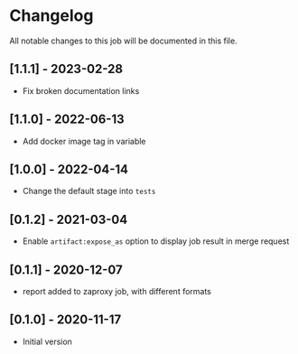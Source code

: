 # Changelog
All notable changes to this job will be documented in this file.

## [1.1.1] - 2023-02-28
* Fix broken documentation links

## [1.1.0] - 2022-06-13
* Add docker image tag in variable 

## [1.0.0] - 2022-04-14
* Change the default stage into `tests`

## [0.1.2] - 2021-03-04
* Enable `artifact:expose_as` option to display job result in merge request

## [0.1.1] - 2020-12-07
* report added to zaproxy job, with different formats

## [0.1.0] - 2020-11-17
* Initial version